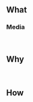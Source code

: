 <!--
Thanks for your interest in the project!

Also, please make sure you're familiar with and follow the instructions in the
contributing guidelines (found in the CONTRIBUTING.md file).

Please fill out the information below to expedite the review and (hopefully) merge of your pull request!
-->

## What

<!-- Declarative and short sentence of what this PR accomplishes. If the PR contains visual changes, please add the design-review label to the PR -->

### Media

<!-- _Optionally, but highly recommended_ Depending on the impact of the change or the complexity of the contribution, choose between and image to showcase the visual changes or a Loom video describing the work you have made. -->

​

## Why

<!-- A brief explanation over why this need arise alonside a sentence with keyword to close related issue "Closes #N" or "relates #X, relates #Y" -->

​

## How

<!-- Often a list of things to describe the process to accomplish this PR -->
